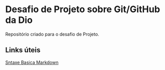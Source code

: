 # Desafio de Projeto sobre Git/GitHub da Dio
Repositório criado para o desafio de Projeto.

## Links úteis
[Sntaxe Basica Markdown](https://www.markdownguide.org/basic-syntax/)
